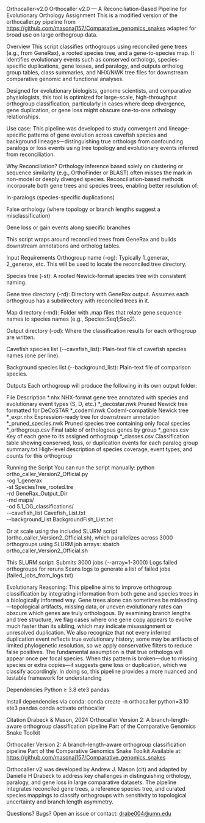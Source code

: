 Orthocaller-v2.0
Orthocaller v2.0 — A Reconciliation-Based Pipeline for Evolutionary Orthology Assignment
This is a modified version of the orthocaller.py pipeline from https://github.com/masonaj157/Comparative_genomics_snakes adapted for broad use on large orthogroup data. 

Overview
This script classifies orthogroups using reconciled gene trees (e.g., from GeneRax), a rooted species tree, and a gene-to-species map. It identifies evolutionary events such as conserved orthologs, species-specific duplications, gene losses, and paralogy, and outputs ortholog group tables, class summaries, and NHX/NWK tree files for downstream comparative genomic and functional analyses.

Designed for evolutionary biologists, genome scientists, and comparative physiologists, this tool is optimized for large-scale, high-throughput orthogroup classification, particularly in cases where deep divergence, gene duplication, or gene loss might obscure one-to-one orthology relationships.

Use case: This pipeline was developed to study convergent and lineage-specific patterns of gene evolution across cavefish species and background lineages—distinguishing true orthologs from confounding paralogs or loss events using tree topology and evolutionary events inferred from reconciliation.

Why Reconciliation?
Orthology inference based solely on clustering or sequence similarity (e.g., OrthoFinder or BLAST) often misses the mark in non-model or deeply diverged species. Reconciliation-based methods incorporate both gene trees and species trees, enabling better resolution of:

In-paralogs (species-specific duplications)

False orthology (where topology or branch lengths suggest a misclassification)

Gene loss or gain events along specific branches

This script wraps around reconciled trees from GeneRax and builds downstream annotations and ortholog tables.

Input Requirements
Orthogroup name (-og): Typically 1_generax, 2_generax, etc. This will be used to locate the reconciled tree directory.

Species tree (-st): A rooted Newick-format species tree with consistent naming.

Gene tree directory (-rd): Directory with GeneRax output. Assumes each orthogroup has a subdirectory with reconciled trees in it.

Map directory (-md): Folder with .map files that relate gene sequence names to species names (e.g., Species:Seq1;Seq2).

Output directory (-od): Where the classification results for each orthogroup are written.

Cavefish species list (--cavefish_list): Plain-text file of cavefish species names (one per line).

Background species list (--background_list): Plain-text file of comparison species.

Outputs
Each orthogroup will produce the following in its own output folder:

File	Description
*.nhx	NHX-format gene tree annotated with species and evolutionary event types (S, D, etc.)
*_decostar.nwk	Pruned Newick tree formatted for DeCoSTAR
*_codeml.nwk	Codeml-compatible Newick tree
*_expr.nhx	Expression-ready tree for downstream annotation
*_pruned_species.nwk	Pruned species tree containing only focal species
*_orthogroup.csv	Final table of orthologous genes by group
*_genes.csv	Key of each gene to its assigned orthogroup
*_classes.csv	Classification table showing conserved, loss, or duplication events for each paralog group
summary.txt	High-level description of species coverage, event types, and counts for this orthogroup

Running the Script
You can run the script manually:
python ortho_caller_Version2_Official.py \
    -og 1_generax \
    -st SpeciesTree_rooted.tre \
    -rd GeneRax_Output_Dir \
    -md maps/ \
    -od 5.1_OG_classifications/ \
    --cavefish_list Cavefish_List.txt \
    --background_list BackgroundFish_List.txt

Or at scale using the included SLURM script (ortho_caller_Version2_Official.sh), which parallelizes across 3000 orthogroups using SLURM job arrays:
sbatch ortho_caller_Version2_Official.sh

This SLURM script:
Submits 3000 jobs (--array=1-3000)
Logs failed orthogroups for reruns
Scans logs to generate a list of failed jobs (failed_jobs_from_logs.txt)

Evolutionary Reasoning: 
This pipeline aims to improve orthogroup classification by integrating information from both gene and species trees in a biologically informed way. Gene trees alone can sometimes be misleading—topological artifacts, missing data, or uneven evolutionary rates can obscure which genes are truly orthologous. By examining branch lengths and tree structure, we flag cases where one gene copy appears to evolve much faster than its sibling, which may indicate misassignment or unresolved duplication. We also recognize that not every inferred duplication event reflects true evolutionary history; some may be artifacts of limited phylogenetic resolution, so we apply conservative filters to reduce false positives. The fundamental assumption is that true orthologs will appear once per focal species. When this pattern is broken—due to missing species or extra copies—it suggests gene loss or duplication, which we classify accordingly. In doing so, this pipeline provides a more nuanced and testable framework for understanding

Dependencies
Python ≥ 3.8
ete3
pandas


Install dependencies via conda:
conda create -n orthocaller python=3.10 ete3 pandas
conda activate orthocaller

Citation
Drabeck & Mason, 2024
Orthocaller Version 2: A branch-length-aware orthogroup classification pipeline
Part of the Comparative Genomics Snake Toolkit

Orthocaller Version 2: A branch-length-aware orthogroup classification pipeline
Part of the Comparative Genomics Snake Toolkit
Available at: https://github.com/masonaj157/Comparative_genomics_snakes

Orthocaller v2 was developed by Andrew J. Mason (cit) and adapted by Danielle H Drabeck to address key challenges in distinguishing orthology, paralogy, and gene loss in large comparative datasets. The pipeline integrates reconciled gene trees, a reference species tree, and curated species mappings to classify orthogroups with sensitivity to topological uncertainty and branch length asymmetry.


Questions? Bugs?
Open an issue or contact:
drabe004@umn.edu


